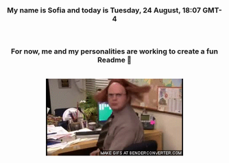 


<div align="center">
<h3 >My name is Sofia and today is Tuesday, 24 August, 18:07 GMT-4</h3><br>
<h3 >For now, me and my personalities are working to create a fun Readme 👋
</h3><br>
<img src='img/dwight.gif' alt='working...'/>
</div>
